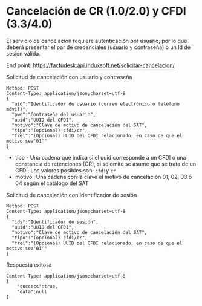 # Cancelación de CR (1.0/2.0) y CFDI (3.3/4.0) #

El servicio de cancelación requiere autenticación por usuario, por lo que deberá presentar el par de credenciales (usuario y contraseña) o un Id de sesión válida.

End point: https://factudesk.api.induxsoft.net/solicitar-cancelacion/

Solicitud de cancelación con usuario y contraseña
```
Method: POST
Content-Type: application/json;charset=utf-8
{
  "uid":"Identificador de usuario (correo electrónico o teléfono móvil)",
  "pwd":"Contraseña del usuario",
  "uuid":"UUID del CFDI",
  "motivo":"Clave de motivo de cancelación del SAT",
  "tipo":"(opcional) cfdi/cr",
  "frel":"(Opcional) UUID del CFDI relacionado, en caso de que el motivo sea'01'"
}
```
* tipo - Una cadena que indica si el uuid corresponde a un CFDI o una constancia de retenciones (CR), si se omite se asume que se trata de un CFDI. Los valores posibles son: ```cfdi```y ```cr```
* motivo -Una cadena con la clave el motivo de cancelación 01, 02, 03 o 04 según el catálogo del SAT

Solicitud de cancelación con Identificador de sesión
```
Method: POST
Content-Type: application/json;charset=utf-8
{
  "ids":"Identificador de sesión",
  "uuid":"UUID del CFDI",
  "motivo":"Clave de motivo de cancelación del SAT",
  "tipo":"(opcional) cfdi/cr",
  "frel":"(Opcional) UUID del CFDI relacionado, en caso de que el motivo sea'01'"
}
```

Respuesta exitosa
```
Content-Type: application/json;charset=utf-8
{
	"success":true,
	"data":null
}
```
